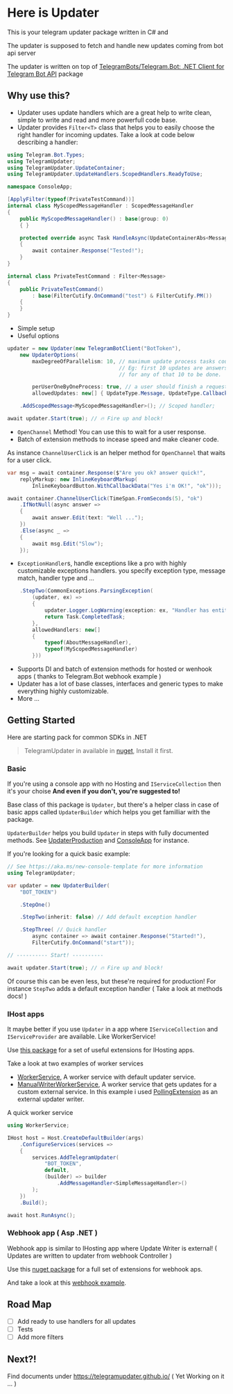 # Here is **Updater**

This is your telegram updater package written in C# and

The updater is supposed to fetch and handle new updates coming from bot api server

The updater is written on top of [TelegramBots/Telegram.Bot: .NET Client for Telegram Bot API](https://github.com/TelegramBots/Telegram.Bot) package

## Why use this?

- Updater uses update handlers which are a great help to write clean, simple to write and read and more powerfull code base.
- Updater provides `Filter<T>` class that helps you to easily choose the right handler for incoming updates.
Take a look at code below describing a handler:

```csharp
using Telegram.Bot.Types;
using TelegramUpdater;
using TelegramUpdater.UpdateContainer;
using TelegramUpdater.UpdateHandlers.ScopedHandlers.ReadyToUse;

namespace ConsoleApp;

[ApplyFilter(typeof(PrivateTestCommand))]
internal class MyScopedMessageHandler : ScopedMessageHandler
{
    public MyScopedMessageHandler() : base(group: 0)
    { }

    protected override async Task HandleAsync(UpdateContainerAbs<Message> container)
    {
        await container.Response("Tested!");
    }
}

internal class PrivateTestCommand : Filter<Message>
{
    public PrivateTestCommand()
        : base(FilterCutify.OnCommand("test") & FilterCutify.PM())
    {
    }
}
```

- Simple setup
- Useful options
```cs
updater = new Updater(new TelegramBotClient("BotToken"),
    new UpdaterOptions(
        maxDegreeOfParallelism: 10, // maximum update process tasks count at the same time
                                    // Eg: first 10 updates are answers quickly, but others should wait
                                    // for any of that 10 to be done.

        perUserOneByOneProcess: true, // a user should finish a request to go to next one.
        allowedUpdates: new[] { UpdateType.Message, UpdateType.CallbackQuery }))

    .AddScopedMessage<MyScopedMessageHandler>(); // Scoped handler;

await updater.Start(true); // 🔥 Fire up and block!
```

- `OpenChannel` Method! You can use this to wait for a user response.
- Batch of extension methods to incease speed and make cleaner code.

As instance `ChannelUserClick` is an helper method for `OpenChannel` that waits for a user click.

```cs
var msg = await container.Response($"Are you ok? answer quick!",
    replyMarkup: new InlineKeyboardMarkup(
        InlineKeyboardButton.WithCallbackData("Yes i'm OK!", "ok")));

await container.ChannelUserClick(TimeSpan.FromSeconds(5), "ok")
    .IfNotNull(async answer =>
    {
        await answer.Edit(text: "Well ...");
    })
    .Else(async _ =>
    {
        await msg.Edit("Slow");
    });
```

- `ExceptionHandler`s, handle exceptions like a pro with highly customizable exceptions handlers. you specify exception type, message match, handler type and ...

```cs
    .StepTwo(CommonExceptions.ParsingException(
        (updater, ex) =>
        {
            updater.Logger.LogWarning(exception: ex, "Handler has entity parsing error!");
            return Task.CompletedTask;
        },
        allowedHandlers: new[]
        {
            typeof(AboutMessageHandler),
            typeof(MyScopedMessageHandler)
        }))
```

- Supports DI and batch of extension methods for hosted or wenhook apps ( thanks to Telegram.Bot webhook example )
- Updater has a lot of base classes, interfaces and generic types to make everything highly customizable.
- More ...

## Getting Started

Here are starting pack for common SDKs in .NET

> TelegramUpdater in available in [nuget](https://www.nuget.org/packages/TelegramUpdater/), Install it first.

### Basic

If you're using a console app with no Hosting and `IServiceCollection` then it's your choise
**And even if you don't, you're suggested to!**

Base class of this package is `Updater`, but there's a helper class in case of basic apps called `UpdaterBuilder` which helps you
get familliar with the package.

`UpdaterBuilder` helps you build `Updater` in steps with fully documented methods.
See [UpdaterProduction](https://github.com/TelegramUpdater/TelegramUpdater/tree/master/Examples/UpdaterProduction) and
[ConsoleApp](https://github.com/TelegramUpdater/TelegramUpdater/tree/master/Examples/ConsoleApp) for instance.

If you're looking for a quick basic example:

```csharp
// See https://aka.ms/new-console-template for more information
using TelegramUpdater;

var updater = new UpdaterBuilder(
    "BOT_TOKEN")

    .StepOne()

    .StepTwo(inherit: false) // Add default exception handler

    .StepThree( // Quick handler
        async container => await container.Response("Started!"),
        FilterCutify.OnCommand("start"));

// ---------- Start! ----------

await updater.Start(true); // 🔥 Fire up and block!
```

Of course this can be even less, but these're required for production! For instance `StepTwo` adds a default exception handler ( Take a look at methods docs! )

### IHost apps

It maybe better if you use `Updater` in a app where `IServiceCollection` and `IServiceProvider` are available. Like WorkerService!

Use [this package](https://www.nuget.org/packages/TelegramUpdater.Hosting/1.0.1) for a set of useful extensions for IHosting apps.

Take a look at two examples of worker services

- [WorkerService](https://github.com/TelegramUpdater/TelegramUpdater/tree/master/Examples/WorkerService), A worker service with default updater service.
- [ManualWriterWorkerService](https://github.com/TelegramUpdater/TelegramUpdater/tree/master/Examples/ManualWriterWorker), A worker service that gets updates for a custom external service. In this example i used [PollingExtension](https://github.com/TelegramBots/Telegram.Bot.Extensions.Polling) as an external updater writer.

A quick worker service

```csharp
using WorkerService;

IHost host = Host.CreateDefaultBuilder(args)
    .ConfigureServices(services =>
    {
        services.AddTelegramUpdater(
            "BOT_TOKEN",
            default,
            (builder) => builder
                .AddMessageHandler<SimpleMessageHandler>()
        );
    })
    .Build();

await host.RunAsync();
```

### Webhook app ( Asp .NET )

Webhook app is similar to IHosting app where Update Writer is external! ( Updates are written to updater from webhook Controller )

Use this [nuget package](https://www.nuget.org/packages/TelegramUpdater.Asp/1.0.1) for a full set of extensions for webhook aps.

And take a look at this [webhook example](https://github.com/TelegramUpdater/TelegramUpdater/tree/master/Examples/WebhookApp).

## Road Map

- [ ] Add ready to use handlers for all updates
- [ ] Tests
- [ ] Add more filters

## Next?!

Find documents under https://telegramupdater.github.io/ ( Yet Working on it ... )
